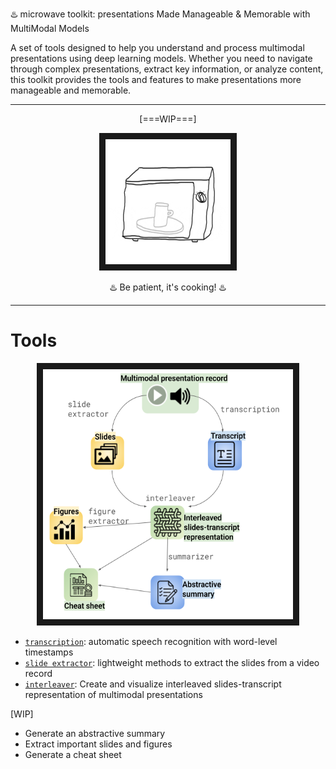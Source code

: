 ♨️ microwave toolkit: presentations Made Manageable & Memorable with MultiModal Models

A set of tools designed to help you understand and process multimodal presentations using deep learning models. Whether you need to navigate through complex presentations, extract key information, or analyze content, this toolkit provides the tools and features to make presentations more manageable and memorable.

---
<p align="center">
[===WIP===]
</p>
<p align="center">
<img src="./figures/mmmmmm.gif" width="200" height="200" border="10"/>
</p>
<p align="center">
♨️ Be patient, it's cooking! ♨️
</p>


---
# Tools

<p align="center">
<img src="./figures/tools.png" width="400" height="400" border="10"/>
</p>

* [`transcription`](/transcription/): automatic speech recognition with word-level timestamps 
* [`slide extractor`](/slide-extractor/): lightweight methods to extract the slides from a video record
* [`interleaver`](/interleaver/): Create and visualize interleaved slides-transcript representation of multimodal presentations

[WIP]
* Generate an abstractive summary
* Extract important slides and figures
* Generate a cheat sheet

